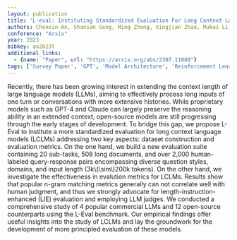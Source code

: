```yaml
---
layout: publication
title: 'L-eval: Instituting Standardized Evaluation For Long Context Language Models'
authors: Chenxin An, Shansan Gong, Ming Zhong, Xingjian Zhao, Mukai Li, Jun Zhang, Lingpeng Kong, Xipeng Qiu
conference: "Arxiv"
year: 2023
bibkey: an2023l
additional_links:
  - {name: "Paper", url: "https://arxiv.org/abs/2307.11088"}
tags: ['Survey Paper', 'GPT', 'Model Architecture', 'Reinforcement Learning']
---
```

Recently, there has been growing interest in extending the context length of
large language models (LLMs), aiming to effectively process long inputs of one
turn or conversations with more extensive histories. While proprietary models
such as GPT-4 and Claude can largely preserve the reasoning ability in an
extended context, open-source models are still progressing through the early
stages of development. To bridge this gap, we propose L-Eval to institute a
more standardized evaluation for long context language models (LCLMs)
addressing two key aspects: dataset construction and evaluation metrics. On the
one hand, we build a new evaluation suite containing 20 sub-tasks, 508 long
documents, and over 2,000 human-labeled query-response pairs encompassing
diverse question styles, domains, and input length (3k\\(\sim\\)200k tokens). On
the other hand, we investigate the effectiveness in evalution metrics for
LCLMs. Results show that popular n-gram matching metrics generally can not
correlate well with human judgment, and thus we strongly advocate for
length-instruction-enhanced (LIE) evaluation and employing LLM judges. We
conducted a comprehensive study of 4 popular commercial LLMs and 12 open-source
counterparts using the L-Eval benchmark. Our empirical findings offer useful
insights into the study of LCLMs and lay the groundwork for the development of
more principled evaluation of these models.
